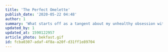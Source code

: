 ```yaml
---
title: 'The Perfect Omelette'
publish_date: '2020-05-22 04:48'
author: 1
summary: 'What starts off as a tangent about my unhealthy obsession with breakfast foods, later turns into an omelette!'
updated_by: 1
updated_at: 1590122957
article_photo: bekfast.gif
id: fcba0307-adaf-4f8a-a20f-d31ff1e89704
---
```

